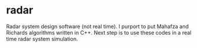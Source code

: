 # radar
Radar system design software (not real time). I purport to put Mahafza and Richards algorithms written in C++.
Next step is to use these codes in a real time radar system simulation.
